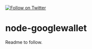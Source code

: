[![Follow on Twitter](https://img.shields.io/twitter/follow/websecurify.svg?logo=twitter)](https://twitter.com/websecurify)

# node-googlewallet

Readme to follow.
